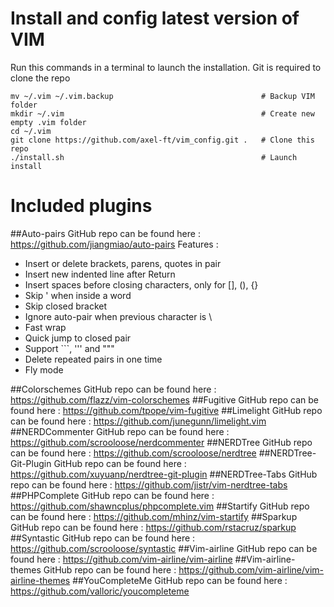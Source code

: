 # Install and config latest version of VIM
Run this commands in a terminal to launch the installation.
Git is required to clone the repo

```text/x-sh
mv ~/.vim ~/.vim.backup                                 # Backup VIM folder
mkdir ~/.vim                                            # Create new empty .vim folder
cd ~/.vim
git clone https://github.com/axel-ft/vim_config.git .   # Clone this repo
./install.sh                                            # Launch install
```
# Included plugins
##Auto-pairs
GitHub repo can be found here : https://github.com/jiangmiao/auto-pairs
Features : 
- Insert or delete brackets, parens, quotes in pair
- Insert new indented line after Return
- Insert spaces before closing characters, only for [], (), {}
- Skip ' when inside a word
- Skip closed bracket
- Ignore auto-pair when previous character is \
- Fast wrap
- Quick jump to closed pair
- Support ```, ''' and """
- Delete repeated pairs in one time
- Fly mode

##Colorschemes
GitHub repo can be found here : https://github.com/flazz/vim-colorschemes
##Fugitive
GitHub repo can be found here : https://github.com/tpope/vim-fugitive
##Limelight
GitHub repo can be found here : https://github.com/junegunn/limelight.vim
##NERDCommenter
GitHub repo can be found here : https://github.com/scrooloose/nerdcommenter
##NERDTree
GitHub repo can be found here : https://github.com/scrooloose/nerdtree
##NERDTree-Git-Plugin
GitHub repo can be found here : https://github.com/xuyuanp/nerdtree-git-plugin
##NERDTree-Tabs
GitHub repo can be found here : https://github.com/jistr/vim-nerdtree-tabs
##PHPComplete
GitHub repo can be found here : https://github.com/shawncplus/phpcomplete.vim
##Startify
GitHub repo can be found here : https://github.com/mhinz/vim-startify
##Sparkup
GitHub repo can be found here : https://github.com/rstacruz/sparkup
##Syntastic
GitHub repo can be found here : https://github.com/scrooloose/syntastic
##Vim-airline
GitHub repo can be found here : https://github.com/vim-airline/vim-airline
##Vim-airline-themes
GitHub repo can be found here : https://github.com/vim-airline/vim-airline-themes
##YouCompleteMe
GitHub repo can be found here : https://github.com/valloric/youcompleteme
